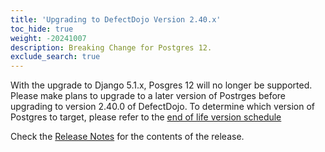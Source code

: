 ```yaml
---
title: 'Upgrading to DefectDojo Version 2.40.x'
toc_hide: true
weight: -20241007
description: Breaking Change for Postgres 12.
exclude_search: true
---
```

With the upgrade to Django 5.1.x, Posgres 12 will no longer be supported. Please make plans to upgrade to a later version of Postrges before upgrading to version 2.40.0 of DefectDojo. To determine which version of Postgres to target, please refer to the [end of life version schedule](https://endoflife.date/postgresql)

Check the [Release Notes](https://github.com/DefectDojo/django-DefectDojo/releases/tag/2.40.0) for the contents of the release.
